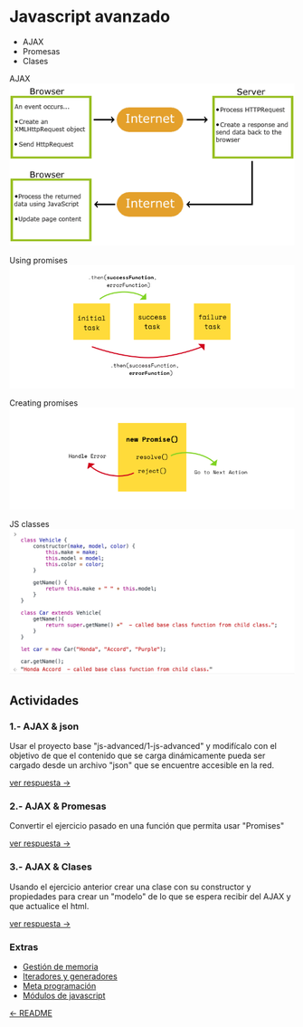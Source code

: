 # Javascript avanzado

* AJAX
* Promesas
* Clases

AJAX  
![AJAXImage](./imgs/ajax.gif)

Using promises  
![AJAXImage](./imgs/using-promises.png)

Creating promises  
![AJAXImage](./imgs/creating-promises.png)

JS classes
![AJAXImage](./imgs/js-classes.png)

## Actividades

### 1.- AJAX & json

Usar el proyecto base "js-advanced/1-js-advanced" y modifícalo con el objetivo
de que el contenido que se carga dinámicamente pueda ser cargado desde un
archivo "json" que se encuentre accesible en la red.

[ver respuesta ->](./answers/js-advanced/1-js-advanced/README.md)

### 2.- AJAX & Promesas

Convertir el ejercicio pasado en una función que permita usar "Promises"

[ver respuesta ->](./answers/js-advanced/2-js-advanced/README.md)

### 3.- AJAX & Clases

Usando el ejercicio anterior crear una clase con su constructor y propiedades
para crear un "modelo" de lo que se espera recibir del AJAX y que actualice el
html.

[ver respuesta ->](./answers/js-advanced/3-js-advanced/README.md)

### Extras

* [Gestión de memoria](https://developer.mozilla.org/en-US/docs/Web/JavaScript/Gestion_de_Memoria)
* [Iteradores y generadores](https://developer.mozilla.org/en-US/docs/Web/JavaScript/Guide/Iterators_and_generators)
* [Meta programación](https://developer.mozilla.org/en-US/docs/Web/JavaScript/Guide/Meta_programming)
* [Módulos de javascript](https://developer.mozilla.org/en-US/docs/Web/JavaScript/Guide/Modules)

[<- README](./README.md)
